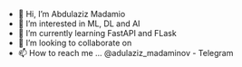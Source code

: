 - 👋 Hi, I’m Abdulaziz Madamio
- 👀 I’m interested in ML, DL and AI
- 🌱 I’m currently learning FastAPI and FLask
- 💞️ I’m looking to collaborate on 
- 📫 How to reach me ... @adulaziz_madaminov - Telegram

<!---
madaminovabdulaziz/madaminovabdulaziz is a ✨ special ✨ repository because its `README.md` (this file) appears on your GitHub profile.
You can click the Preview link to take a look at your changes.
--->
